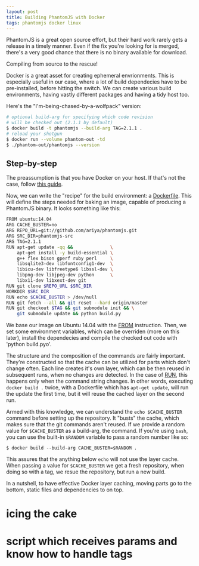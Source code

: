 ```yaml
---
layout: post
title: Building PhantomJS with Docker
tags: phantomjs docker linux
---
```


PhantomJS is a great open source effort, but their hard work rarely gets a release in a timely manner. Even if the fix
you're looking for is merged, there's a very good chance that there is no binary available for download.

Compiling from source to the rescue!

Docker is a great asset for creating ephemeral envrionments. This is especially useful in our case, where
a lot of build dependecies have to be pre-installed, before hitting the switch. We can create various
build environments, having vastly different packages and having a tidy host too.

Here's the "I'm-being-chased-by-a-wolfpack" version:

```sh
# optional build-arg for specifying which code revision
# will be checked out (2.1.1 by default)
$ docker build -t phantomjs --build-arg TAG=2.1.1 .
# reload your shotgun
$ docker run --volume phantom-out -td
$ ./phantom-out/phantomjs --version
```

## Step-by-step

The preassumption is that you have Docker on your host. If that's not the case,
follow [this guide](https://docs.docker.com/engine/installation/).

Now, we can write the "recipe" for the build environment: a [Dockerfile](https://docs.docker.com/engine/reference/builder/).
This will define the steps needed for baking an image, capable of producing a PhantomJS
binary. It looks something like this:

```sh
FROM ubuntu:14.04
ARG CACHE_BUSTER=no
ARG REPO_URL=git://github.com/ariya/phantomjs.git
ARG SRC_DIR=phantomjs-src
ARG TAG=2.1.1
RUN apt-get update -qq &&              \
    apt-get install -y build-essential \
    g++ flex bison gperf ruby perl     \
    libsqlite3-dev libfontconfig1-dev  \
    libicu-dev libfreetype6 libssl-dev \
    libpng-dev libjpeg-dev python      \
    libx11-dev libxext-dev git
RUN git clone $REPO_URL $SRC_DIR
WORKDIR $SRC_DIR
RUN echo $CACHE_BUSTER > /dev/null
RUN git fetch --all && git reset --hard origin/master
RUN git checkout $TAG && git submodule init && \
    git submodule update && python build.py
```
We base our image on Ubuntu 14.04 with the [FROM](https://docs.docker.com/engine/reference/builder/#/from)
instruction. Then, we set some environment variables, which can be overriden (more on this later),
install the dependecies and compile the checked out code with 'python build.pyo'.

The structure and the composition of the commands are fairly important. They're
constructed so that the cache can be utilized for parts which don't change often.
Each line creates it's own layer, which can be then reused in subsequent runs,
when no changes are detected. In the case of [RUN](https://docs.docker.com/engine/reference/builder/#/run),
this happens only when the command string changes. In other words, executing
`docker build .` twice, with a Dockerfile which has `apt-get update`, will run the
update the first time, but it will reuse the cached layer on the second run.

Armed with this knowledge, we can understand the `echo $CACHE_BUSTER` command
before setting up the repository. It "busts" the cache, which makes sure that
the git commands aren't reused. If we provide a random value for `$CACHE_BUSTER`
as a build-arg, the command.
If you're using `bash`, you can use the built-in `$RANDOM` variable to pass a
random number like so:

```
$ docker build --build-arg CACHE_BUSTER=$RANDOM .
```

This assures that the anything below `echo` will not use the layer cache. When
passing a value for `$CACHE_BUSTER` we get a fresh repository, when doing so with
a tag, we resue the repository, but run a new build.

In a nutshell, to have effective Docker layer caching, moving parts go to the bottom,
static files and dependencies to on top.

# icing the cake
# script which receives params and know how to handle tags
